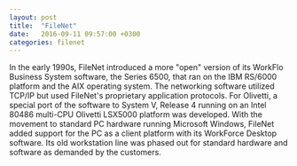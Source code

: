 ```yaml
---
layout: post
title:  "FileNet"
date:   2016-09-11 09:57:00 +0300
categories: filenet
---
```

In the early 1990s, FileNet introduced a more "open" version of its WorkFlo Business System software, the Series 6500, that ran on the IBM RS/6000 platform and the AIX operating system. The networking software utilized TCP/IP but used FileNet's proprietary application protocols. For Olivetti, a special port of the software to System V, Release 4 running on an Intel 80486 multi-CPU Olivetti LSX5000 platform was developed. With the movement to standard PC hardware running Microsoft Windows, FileNet added support for the PC as a client platform with its WorkForce Desktop software. Its old workstation line was phased out for standard hardware and software as demanded by the customers.